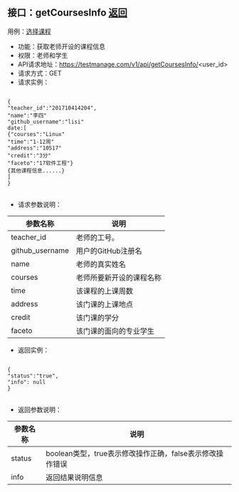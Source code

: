 ## 接口：getCoursesInfo   [返回](README.md)
用例：[选择课程](用例/选择课程.md)
- 功能：获取老师开设的课程信息
- 权限：老师和学生
- API请求地址：https://testmanage.com/v1/api/getCoursesInfo/<user_id>
- 请求方式：GET
- 请求实例：
<pre>
<code>
{
"teacher_id":"201710414204",
"name":"李四"
"github_username":"lisi"
date:[
{"courses":"Linux"
"time":"1-12周"
"address":"10517"
"credit":"3分"
"faceto":"17软件工程"}
{其他课程信息......}
]
}
</code>
</pre>
- 请求参数说明：

|参数名称|说明|
|-------|------|
|teacher_id|老师的工号。|
|github_username|用户的GitHub注册名|
|name|老师的真实姓名|
|courses|老师所要新开设的课程名称|
|time|该课程的上课周数|
|address|该门课的上课地点|
|credit|该门课的学分|
|faceto|该门课的面向的专业学生|
- 返回实例：
<pre>
<code>
{
"status":"true",
"info": null
}
</code>
</pre>
- 返回参数说明：

|参数名称|说明|
|-------|------|
|status|boolean类型，true表示修改操作正确，false表示修改操作错误|
|info|返回结果说明信息|